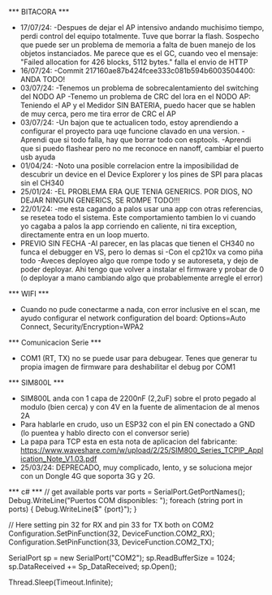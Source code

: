 
*** BITACORA ***

- 17/07/24:
    -Despues de dejar el AP intensivo andando muchisimo tiempo, perdi control del equipo totalmente. Tuve que borrar la flash.
    Sospecho que puede ser un problema de memoria a falta de buen manejo de los objetos instanciados.
    Me parece que es el GC, cuando veo el mensaje: "Failed allocation for 426 blocks, 5112 bytes." falla el envio de HTTP
- 16/07/24:
    -Commit 217160ae87b424fcee333c081b594b6003504400: ANDA TODO!
- 03/07/24:
    -Tenemos un problema de sobrecalentamiento del switching del NODO AP
    -Tenemo un problema de CRC del lora en el NODO AP:
        Teniendo el AP y el Medidor SIN BATERIA, puedo hacer que se hablen de muy cerca, pero me tira error de CRC el AP
- 03/07/24: 
    -Un bajon que te actualicen todo, estoy aprendiendo a configurar el proyecto para uqe funcione clavado en una version. 
    -Aprendi que si todo falla, hay que borrar todo con esptools. 
    -Aprendi que si puedo flashear pero no me reconoce en nanoff, cambiar el puerto usb ayuda
- 01/04/24: 
    -Noto una posible correlacion entre la imposibilidad de descubrir un device en el Device Explorer y los pines de SPI para placas sin el CH340
- 25/01/24: 
    -EL PROBLEMA ERA QUE TENIA GENERICS. POR DIOS, NO DEJAR NINGUN GENERICS, SE ROMPE TODO!!!
- 22/01/24: 
    -me esta cagando a palos usar una app con otras referencias, se resetea todo el sistema. Este comportamiento tambien lo vi cuando yo cagaba a palos la app corriendo en caliente, ni tira exception, directamente entra en un loop muerto.
- PREVIO SIN FECHA
    -Al parecer, en las placas que tienen el CH340 no funca el debugger en VS, pero lo demas si
    -Con el cp210x va como piña todo
    -Aveces deployeo algo que rompe todo y se autoreseta, y dejo de poder deployar. Ahi tengo que volver a instalar el firmware y probar de 0 (o deployar a mano cambiando algo que probablemente arregle el error)

*** WIFI ***
- Cuando no pude conectarme a nada, con error inclusive en el scan, me ayudo configurar el network configuration del board: Options=Auto Connect, Security/Encryption=WPA2

*** Comunicacion Serie ***
- COM1 (RT, TX) no se puede usar para debugear. Tenes que generar tu propia imagen de firmware para deshabilitar el debug por COM1

*** SIM800L ***
- SIM800L anda con 1 capa de 2200nF (2,2uF) sobre el proto pegado al modulo (bien cerca) y con 4V en la fuente de alimentacion de al menos 2A
- Para hablarle en crudo, uso un ESP32 con el pin EN conectado a GND (lo puentea y hablo directo con el conversor serie)
- La papa para TCP esta en esta nota de aplicacion del fabricante: https://www.waveshare.com/w/upload/2/25/SIM800_Series_TCPIP_Application_Note_V1.03.pdf
- 25/03/24: DEPRECADO, muy complicado, lento, y se soluciona mejor con un Dongle 4G que soporta 3G y 2G.

*** c# ***
// get available ports
 var ports = SerialPort.GetPortNames();
 Debug.WriteLine("Puertos COM disponibles: ");
 foreach (string port in ports)
 {
     Debug.WriteLine($" {port}");
 }

 // Here setting pin 32 for RX and pin 33 for TX both on COM2
 Configuration.SetPinFunction(32, DeviceFunction.COM2_RX);
 Configuration.SetPinFunction(33, DeviceFunction.COM2_TX);

 SerialPort sp = new SerialPort("COM2");
 sp.ReadBufferSize = 1024;
 sp.DataReceived += Sp_DataReceived;
 sp.Open();

 Thread.Sleep(Timeout.Infinite);
